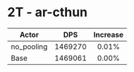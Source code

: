 # 2T - ar-cthun
| Actor | DPS | Increase |
|---|:---:|:---:|
|no_pooling|1469270|0.01%|
|Base|1469061|0.00%|

